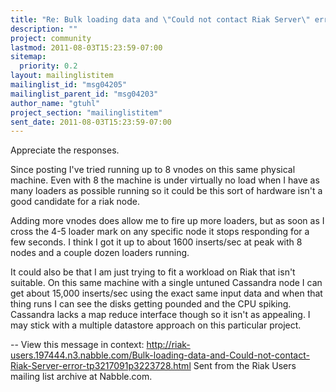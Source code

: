 ```yaml
---
title: "Re: Bulk loading data and \"Could not contact Riak Server\" error"
description: ""
project: community
lastmod: 2011-08-03T15:23:59-07:00
sitemap:
  priority: 0.2
layout: mailinglistitem
mailinglist_id: "msg04205"
mailinglist_parent_id: "msg04203"
author_name: "gtuhl"
project_section: "mailinglistitem"
sent_date: 2011-08-03T15:23:59-07:00
---
```



Appreciate the responses.

Since posting I've tried running up to 8 vnodes on this same physical
machine. Even with 8 the machine is under virtually no load when I have as
many loaders as possible running so it could be this sort of hardware isn't
a good candidate for a riak node.

Adding more vnodes does allow me to fire up more loaders, but as soon as I
cross the 4-5 loader mark on any specific node it stops responding for a few
seconds. I think I got it up to about 1600 inserts/sec at peak with 8 nodes
and a couple dozen loaders running.

It could also be that I am just trying to fit a workload on Riak that isn't
suitable. On this same machine with a single untuned Cassandra node I can
get about 15,000 inserts/sec using the exact same input data and when that
thing runs I can see the disks getting pounded and the CPU spiking. 
Cassandra lacks a map reduce interface though so it isn't as appealing. I
may stick with a multiple datastore approach on this particular project.

--
View this message in context: 
http://riak-users.197444.n3.nabble.com/Bulk-loading-data-and-Could-not-contact-Riak-Server-error-tp3217091p3223728.html
Sent from the Riak Users mailing list archive at Nabble.com.

